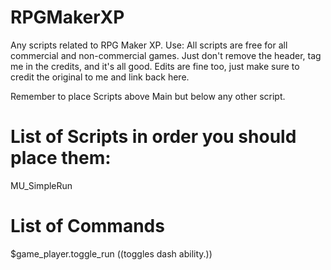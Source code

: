 # RPGMakerXP
Any scripts related to RPG Maker XP. 
Use: All scripts are free for all commercial and non-commercial games. 
Just don't remove the header, tag me in the credits, and it's all good. 
Edits are fine too, just make sure to credit the original to me and link back here.

Remember to place Scripts above Main but below any other script.


# List of Scripts in order you should place them:
MU_SimpleRun

# List of Commands
$game_player.toggle_run       ((toggles dash ability.))
